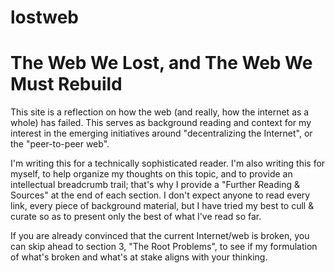 # lostweb

The Web We Lost, and The Web We Must Rebuild
============================================

This site is a reflection on how the web (and really, how the internet as a whole) has failed.  This serves as background reading and context for my interest in the emerging initiatives around "decentralizing the Internet", or the "peer-to-peer web".

I'm writing this for a technically sophisticated reader.  I'm also writing this for myself, to help organize my thoughts on this topic, and to provide an intellectual breadcrumb trail; that's why I provide a "Further Reading & Sources" at the end of each section.  I don't expect anyone to read every link, every piece of background material, but I have tried my best to cull & curate so as to present only the best of what I've read so far.

If you are already convinced that the current Internet/web is broken, you can skip ahead to section 3, "The Root Problems", to see if my formulation of what's broken and what's at stake aligns with your thinking.
